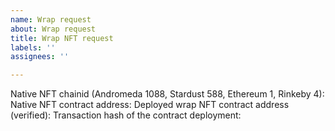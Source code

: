 ```yaml
---
name: Wrap request
about: Wrap request
title: Wrap NFT request
labels: ''
assignees: ''

---
```


Native NFT chainid (Andromeda 1088, Stardust 588, Ethereum 1, Rinkeby 4):
Native NFT contract address:
Deployed wrap NFT contract address (verified):
Transaction hash of the contract deployment:
